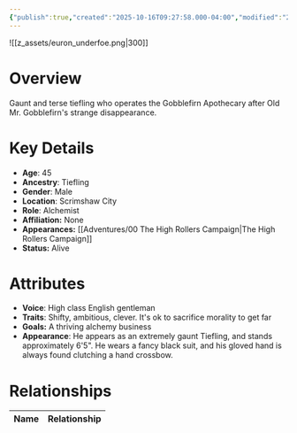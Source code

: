 ```yaml
---
{"publish":true,"created":"2025-10-16T09:27:58.000-04:00","modified":"2025-10-16T14:00:54.964-04:00","published":"2025-10-16T14:00:54.964-04:00","cssclasses":"","Age":"45","Ancestry":["Tiefling"],"Gender":"Male","Location":["Scrimshaw City"],"Role":["Alchemist"],"Affiliation":["None"],"Appearances":["[[00 The High Rollers Campaign|The High Rollers Campaign]]"],"Status":"Alive"}
---
```


![[z_assets/euron_underfoe.png|300]]

# Overview
Gaunt and terse tiefling who operates the Gobblefirn Apothecary after Old Mr. Gobblefirn's strange disappearance.

# Key Details
- **Age**: 45
- **Ancestry**: Tiefling
- **Gender**: Male
- **Location**: Scrimshaw City
- **Role**: Alchemist
- **Affiliation:** None
- **Appearances:** [[Adventures/00 The High Rollers Campaign\|The High Rollers Campaign]]
- **Status:** Alive

# Attributes
- **Voice**: High class English gentleman
- **Traits**: Shifty, ambitious, clever. It's ok to sacrifice morality to get far
- **Goals:** A thriving alchemy business
- **Appearance**: He appears as an extremely gaunt Tiefling, and stands approximately 6'5". He wears a fancy black suit, and his gloved hand is always found clutching a hand crossbow.

# Relationships

| Name  | Relationship |
| ----- | ------------ |
